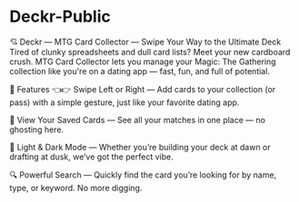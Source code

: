 # Deckr-Public
💘 Deckr — MTG Card Collector — Swipe Your Way to the Ultimate Deck
Tired of clunky spreadsheets and dull card lists? Meet your new cardboard crush. MTG Card Collector lets you manage your Magic: The Gathering collection like you're on a dating app — fast, fun, and full of potential.

🔮 Features
👈👉 Swipe Left or Right — Add cards to your collection (or pass) with a simple gesture, just like your favorite dating app.




📂 View Your Saved Cards — See all your matches in one place — no ghosting here.

🌙 Light & Dark Mode — Whether you’re building your deck at dawn or drafting at dusk, we’ve got the perfect vibe.

🔍 Powerful Search — Quickly find the card you’re looking for by name, type, or keyword. No more digging.
